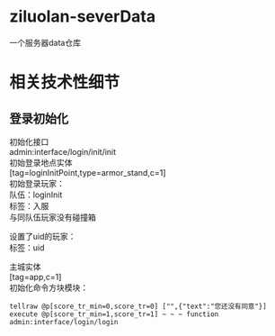 # ziluolan-severData
一个服务器data仓库

# 相关技术性细节
## 登录初始化
初始化接口  
admin:interface/login/init/init  
初始登录地点实体  
[tag=loginInitPoint,type=armor_stand,c=1]  
初始登录玩家：  
队伍：loginInit  
标签：入服  
与同队伍玩家没有碰撞箱  

设置了uid的玩家：  
标签：uid  

主城实体  
[tag=app,c=1]  
初始化命令方块模块：   
```
tellraw @p[score_tr_min=0,score_tr=0] ["",{"text":"您还没有同意"}]  
execute @p[score_tr_min=1,score_tr=1] ~ ~ ~ function admin:interface/login/login  
```
